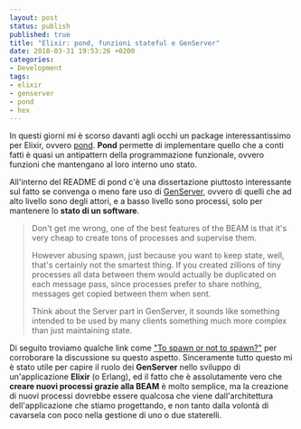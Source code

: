 ```yaml
---
layout: post
status: publish
published: true
title: "Elixir: pond, funzioni stateful e GenServer"
date: 2018-03-31 19:53:26 +0200
categories:
- Development
tags:
- elixir
- genserver
- pond
- hex
---
```


In questi giorni mi è scorso davanti agli occhi un package interessantissimo per Elixir, ovvero [pond](https://github.com/vic/pond). **Pond** permette di implementare quello che a conti fatti è quasi un antipattern della programmazione funzionale, ovvero funzioni che mantengano al loro interno uno stato.

All'interno del README di pond c'è una dissertazione piuttosto interessante sul fatto se convenga o meno fare uso di [GenServer](https://hexdocs.pm/elixir/GenServer.html), ovvero di quelli che ad alto livello sono degli attori, e a basso livello sono processi, solo per mantenere lo **stato di un software**.

> Don't get me wrong, one of the best features of the BEAM is that it's very cheap to create tons of processes and supervise them.
>
> However abusing spawn, just because you want to keep state, well, that's certainly not the smartest thing. If you created zillions of tiny processes all data between them would actually be duplicated on each message pass, since processes prefer to share nothing, messages get copied between them when sent.
>
> Think about the Server part in GenServer, it sounds like something intended to be used by many clients something much more complex than just maintaining state.

Di seguito troviamo qualche link come ["To spawn or not to spawn?"](http://theerlangelist.com/article/spawn_or_not) per corroborare la discussione su questo aspetto. Sinceramente tutto questo mi è stato utile per capire il ruolo dei **GenServer** nello sviluppo di un'applicazione **Elixir** (o Erlang), ed il fatto che è assolutamente vero che **creare nuovi processi grazie alla BEAM** è molto semplice, ma la creazione di nuovi processi dovrebbe essere qualcosa che viene dall'architettura dell'applicazione che stiamo progettando, e non tanto dalla volontà di cavarsela con poco nella gestione di uno o due staterelli.

